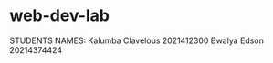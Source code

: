 # web-dev-lab

STUDENTS NAMES:
    Kalumba Clavelous 2021412300
    Bwalya Edson      20214374424
    
